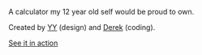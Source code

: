 A calculator my 12 year old self would be proud to own.

Created by [YY](https://github.com/yycodes) (design) and [Derek](https://github.com/derekkraan) (coding).

[See it in action](https://stupidhackathonams.github.io/12yo_calculator/)
